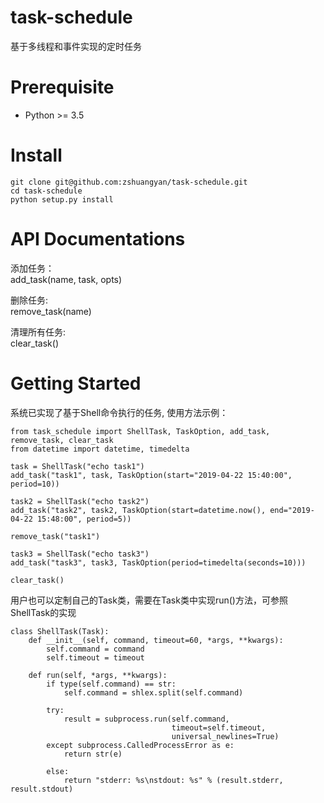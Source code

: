 # task-schedule
基于多线程和事件实现的定时任务

# Prerequisite
- Python >= 3.5

# Install
```
git clone git@github.com:zshuangyan/task-schedule.git
cd task-schedule
python setup.py install
```

# API Documentations
添加任务：  
add_task(name, task, opts)

删除任务:  
remove_task(name)

清理所有任务:  
clear_task()

# Getting Started
系统已实现了基于Shell命令执行的任务, 使用方法示例：  
```
from task_schedule import ShellTask, TaskOption, add_task, remove_task, clear_task
from datetime import datetime, timedelta

task = ShellTask("echo task1")
add_task("task1", task, TaskOption(start="2019-04-22 15:40:00", period=10))

task2 = ShellTask("echo task2")
add_task("task2", task2, TaskOption(start=datetime.now(), end="2019-04-22 15:48:00", period=5))

remove_task("task1")

task3 = ShellTask("echo task3")
add_task("task3", task3, TaskOption(period=timedelta(seconds=10)))

clear_task()
```

用户也可以定制自己的Task类，需要在Task类中实现run()方法，可参照ShellTask的实现
```
class ShellTask(Task):
    def __init__(self, command, timeout=60, *args, **kwargs):
        self.command = command
        self.timeout = timeout

    def run(self, *args, **kwargs):
        if type(self.command) == str:
            self.command = shlex.split(self.command)

        try:
            result = subprocess.run(self.command,
                                    timeout=self.timeout,
                                    universal_newlines=True)
        except subprocess.CalledProcessError as e:
            return str(e)

        else:
            return "stderr: %s\nstdout: %s" % (result.stderr, result.stdout)
```
